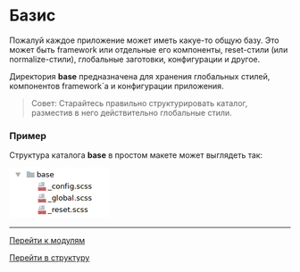 # Базис

Пожалуй каждое приложение может иметь какуе-то общую базу. 
Это может быть framework или отдельные его компоненты,
reset-стили (или normalize-стили), глобальные заготовки,
конфигурации и другое.

Директория **base** предназначена для хранения глобальных стилей, 
компонентов framework`а и конфигурации приложения.

>Совет: Старайтесь правильно структурировать каталог, разместив
в него действительно глобальные стили.


### Пример

Структура каталога **base** в простом макете может выглядеть так:

![Base example](../_images/example_base.png)


--------

[Перейти к модулям](./upCss-modules.md)

[Перейти в структуру](./structure.md)